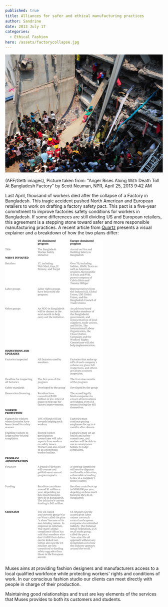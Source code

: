 ```yaml
---
published: true
title: Alliances for safer and ethical manufacturing practices
author: Sandrine
date: 2013 July 17
categories:
  - Ethical Fashion
hero: /assets/factorycollapse.jpg
---
```

![Volunteers use a length of textile as a slide to move victims Thursday from the rubble of a collapsed building in Savar, Bangladesh.](/assets/167414362-066b031a3e7bd7ddf7dfc23852f813b2619fd68f-s40.jpg "Volunteers use a length of textile as a slide to move victims Thursday from the rubble of a collapsed building in Savar, Bangladesh.")

(AFF/Getti images), Picture taken from: "Anger Rises Along With Death Toll At Bangladesh Factory" by Scott Neuman, NPR, April 25, 2013 9:42 AM

Last April, thousand of workers died after the collapse of a Factory in Bangladesh. This tragic accident pushed North American and European retailers to work on drafting a factory safety pact. This pact is a five-year commitment to improve factories safety conditions for workers in Bangladesh. If some differences are still dividing US and European retailers, this agreement is a stepping stone toward safer and more responsible manufacturing practices. A recent article from [Quartz](http://qz.com/102528/here-are-the-differences-between-the-us-and-european-retailer-plans-to-make-bangladeshi-factories-safer/) presents a visual explainer and a breakdown of how the two plans differ:

![bangladesh-pact-comparison2](/assets/bangladesh-pact-comparison2.png?w=312)

Muses aims at providing fashion designers and manufacturers access to a local qualified workforce while protecting workers' rights and conditions of work. In our conscious fashion studio our clients can meet directly with people in charge of their production.

Maintaining good relationships and trust are key elements of the services that Muses provides to both its customers and students.